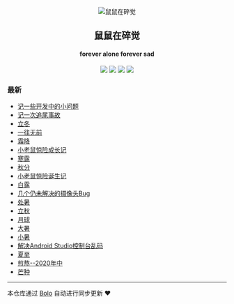 <p align="center"><img alt="鼠鼠在碎觉" src="https://www.sszsj.top/images/favicon.png"></p><h2 align="center">
鼠鼠在碎觉
</h2>

<h4 align="center">forever alone forever sad</h4>
<p align="center"><a title="鼠鼠在碎觉" target="_blank" href="https://github.com/csfwff/bolo-blog"><img src="https://img.shields.io/github/last-commit/csfwff/bolo-blog.svg?style=flat-square&color=FF9900"></a>
<a title="GitHub repo size in bytes" target="_blank" href="https://github.com/csfwff/bolo-blog"><img src="https://img.shields.io/github/repo-size/csfwff/bolo-blog.svg?style=flat-square"></a>
<a title="Bolo Version" target="_blank" href="https://github.com/adlered/bolo-solo"><img src="https://img.shields.io/badge/bolo-v2.1 稳定版-f1e05a.svg?style=flat-square&color=blueviolet"></a>
<a title="Hits" target="_blank" href="https://github.com/88250/hits"><img src="https://hits.b3log.org/csfwff/bolo-blog.svg"></a></p>

### 最新

* [记一些开发中的小问题](https://sszsj.top/articles/2020/11/19/1605765709972.html)
* [记一次追尾事故](https://sszsj.top/articles/2020/11/10/1604989504426.html)
* [立冬](https://sszsj.top/articles/2020/11/06/1604647066098.html)
* [一往无前](https://sszsj.top/articles/2020/10/10/1602293382243.html)
* [霜降](https://sszsj.top/articles/2020/10/21/1603280887949.html)
* [小老鼠惊险成长记](https://sszsj.top/articles/2020/10/14/1602638793372.html)
* [寒露](https://sszsj.top/articles/2020/10/08/1602160578584.html)
* [秋分](https://sszsj.top/articles/2020/09/22/1600779564582.html)
* [小老鼠惊险诞生记](https://sszsj.top/articles/2020/09/20/1600608317739.html)
* [白露](https://sszsj.top/articles/2020/09/07/1599459829614.html)
* [几个仍未解决的摄像头Bug](https://sszsj.top/articles/2020/09/02/1599037000020.html)
* [处暑](https://sszsj.top/articles/2020/08/21/1597995221991.html)
* [立秋](https://sszsj.top/articles/2020/08/07/1596775180835.html)
* [月球](https://sszsj.top/articles/2020/07/31/1596162836163.html)
* [大暑](https://sszsj.top/articles/2020/07/16/1594889698546.html)
* [小暑](https://sszsj.top/articles/2020/07/06/1594014031311.html)
* [解决Android Studio控制台乱码](https://sszsj.top/articles/2020/07/03/1593752646951.html)
* [夏至](https://sszsj.top/articles/2020/06/21/1592717601608.html)
* [煎熬--2020年中](https://sszsj.top/articles/2020/06/04/1591246385311.html)
* [芒种](https://sszsj.top/articles/2020/06/03/1591191974529.html)



---

本仓库通过 [Bolo](https://github.com/adlered/bolo-solo) 自动进行同步更新 ❤️ 